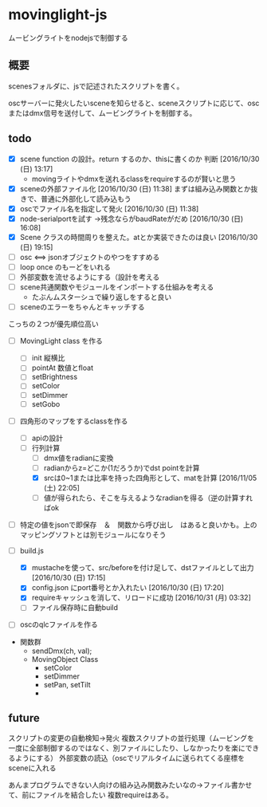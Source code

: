 # movinglight-js

ムービングライトをnodejsで制御する

## 概要
scenesフォルダに、jsで記述されたスクリプトを書く。

oscサーバーに発火したいsceneを知らせると、sceneスクリプトに応じて、oscまたはdmx信号を送付して、ムービングライトを制御する。

## todo
- [x] scene function の設計。return するのか、thisに書くのか 判断 [2016/10/30 (日) 13:17]
  - movingライトやdmxを送れるclassをrequireするのが賢いと思う
- [x] sceneの外部ファイル化 [2016/10/30 (日) 11:38]
  まずは組み込み関数とか抜きで、普通に外部化して読み込もう
- [x] oscでファイル名を指定して発火 [2016/10/30 (日) 11:38]
- [x] node-serialportを試す →残念ならがbaudRateがだめ [2016/10/30 (日) 16:08]
- [x] Scene クラスの時間周りを整えた。atとか実装できたのは良い [2016/10/30 (日) 19:15]
- [ ] osc <==> jsonオブジェクトのやつをすすめる
- [ ] loop once のもーどをいれる
- [ ] 外部変数を流せるようにする（設計を考える
- [ ] scene共通関数やモジュールをインポートする仕組みを考える
  - たぶんムスターシュで繰り返しをすると良い
- [ ] sceneのエラーをちゃんとキャッチする

こっちの２つが優先順位高い
- [ ] MovingLight class を作る
  - [ ] init 縦横比
  - [ ] pointAt 数値とfloat
  - [ ] setBrightness
  - [ ] setColor
  - [ ] setDimmer
  - [ ] setGobo
- [ ] 四角形のマップをするclassを作る
  - [ ] apiの設計
  - [ ] 行列計算
    - [ ] dmx値をradianに変換
    - [ ] radianからz=どこか(1だろうか)でdst pointを計算
    - [x] srcは0~1または比率を持った四角形として、matを計算 [2016/11/05 (土) 22:05]
    - [ ] 値が得られたら、そこを与えるようなradianを得る（逆の計算すればok
- [ ] 特定の値をjsonで即保存　＆　関数から呼び出し　はあると良いかも。上のマッピングソフトとは別モジュールになりそう

- [ ] build.js
  - [x] mustacheを使って、src/beforeを付け足して、dstファイルとして出力 [2016/10/30 (日) 17:15]
  - [x] config.json にport番号とか入れたい [2016/10/30 (日) 17:20]
  - [x] requireキャッシュを消して、リロードに成功 [2016/10/31 (月) 03:32]
  - [ ] ファイル保存時に自動build

- [ ] oscのqlcファイルを作る

- 関数群
  - sendDmx(ch, val);
  - MovingObject Class
    - setColor
    - setDimmer
    - setPan, setTilt
    - 

## future
スクリプトの変更の自動検知→発火
複数スクリプトの並行処理（ムービングを一度に全部制御するのではなく、別ファイルにしたり、しなかったりを楽にできるようにする）
外部変数の読込（oscでリアルタイムに送られてくる座標をsceneに入れる

あんまプログラムできない人向けの組み込み関数みたいなの→ファイル書かせて、前にファイルを結合したい  複数requireはある。


